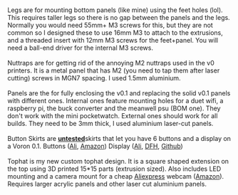 <br>Legs are for mounting bottom panels (like mine) using the feet holes (lol). This requires taller legs so there is no gap between the panels and the legs. Normally you would need 55mm+ M3 screws for this, but they are not common so I designed these to use 16mm M3 to attach to the extrusions, and a threaded insert with 12mm M3 screws for the feet+panel. You will need a ball-end driver for the internal M3 screws.
<br>
<br>Nuttraps are for getting rid of the annoying M2 nuttraps used in the v0 printers. It is a metal panel that has M2 (you need to tap them after laser cutting) screws in MGN7 spacing. I used 1.5mm aluminium.
<br>
<br>Panels are the for fully enclosing the v0.1 and replacing the solid v0.1 panels with different ones. Internal ones feature mounting holes for a duet wifi, a raspberry pi, the buck converter and the meanwell psu (BOM one). They don't work with the mini pocketwatch. External ones should work for all builds. They need to be 3mm thick, I used aluminium laser-cut panels.
<br>
<br>
Button Skirts are <b><u>untested</u></b>skirts that let you have 6 buttons and a display on a Voron 0.1. Buttons ([Ali](https://s.click.aliexpress.com/e/_9wvUAv), [Amazon](https://amzn.to/3kmZsSH)) Display ([Ali](https://s.click.aliexpress.com/e/_Atjhrj), [DFH](https://deepfriedhero.in/products/voron-v0-display), [Github](https://github.com/VoronDesign/Voron-Hardware/tree/master/V0_Display))
<br>
<br>
Tophat is my new custom tophat design. It is a square shaped extension on the top using 3D printed 15*15 parts (extrusion sized). Also includes LED mounting and a camera mount for a cheap [Aliexpress](https://s.click.aliexpress.com/e/_9xBGzb) webcam ([Amazon](https://amzn.to/2YGUBq3)). Requires larger acrylic panels and other laser cut aluminium panels.

